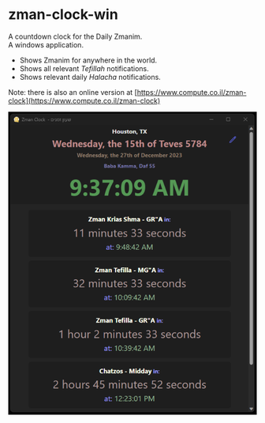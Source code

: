 # zman-clock-win
A countdown clock for the Daily Zmanim. <br>
A windows application. 
* Shows Zmanim for anywhere in the world.
* Shows all relevant *Tefillah* notifications.
* Shows relevant daily  *Halacha* notifications.

Note: there is also an online version at [https://www.compute.co.il/zman-clock](https://www.compute.co.il/zman-clock)

![zman-clock application](/screenshot.png?raw=true "Screenshot zman-clock")
